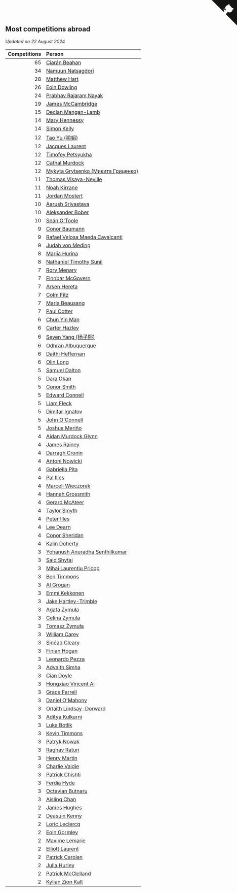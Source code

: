 ## Most competitions abroad

*Updated on 22 August 2024*

| Competitions | Person |
| ---: | :--- |
| 65 | [Ciarán Beahan](https://www.worldcubeassociation.org/persons/2012BEAH01) |
| 34 | [Namuun Natsagdorj](https://www.worldcubeassociation.org/persons/2019NATS02) |
| 28 | [Matthew Hart](https://www.worldcubeassociation.org/persons/2019HART11) |
| 26 | [Eoin Dowling](https://www.worldcubeassociation.org/persons/2017DOWL01) |
| 24 | [Prabhav Rajaram Nayak](https://www.worldcubeassociation.org/persons/2019NAYA01) |
| 19 | [James McCambridge](https://www.worldcubeassociation.org/persons/2019MCCA09) |
| 15 | [Declan Mangan-Lamb](https://www.worldcubeassociation.org/persons/2023MANG02) |
| 14 | [Mary Hennessy](https://www.worldcubeassociation.org/persons/2015HENN02) |
| 14 | [Simon Kelly](https://www.worldcubeassociation.org/persons/2017KELL08) |
| 12 | [Tao Yu (喻韬)](https://www.worldcubeassociation.org/persons/2012YUTA01) |
| 12 | [Jacques Laurent](https://www.worldcubeassociation.org/persons/2022LAUR10) |
| 12 | [Timofey Petsyukha](https://www.worldcubeassociation.org/persons/2022PETS02) |
| 12 | [Cathal Murdock](https://www.worldcubeassociation.org/persons/2022MURD01) |
| 12 | [Mykyta Grytsenko (Микита Гриценко)](https://www.worldcubeassociation.org/persons/2018GRYT01) |
| 11 | [Thomas Visaya-Neville](https://www.worldcubeassociation.org/persons/2014VISA01) |
| 11 | [Noah Kirrane](https://www.worldcubeassociation.org/persons/2022KIRR02) |
| 11 | [Jordan Mostert](https://www.worldcubeassociation.org/persons/2023MOST01) |
| 10 | [Aarush Srivastava](https://www.worldcubeassociation.org/persons/2021SRIV01) |
| 10 | [Aleksander Bober](https://www.worldcubeassociation.org/persons/2022BOBE02) |
| 10 | [Seán O'Toole](https://www.worldcubeassociation.org/persons/2017OTOO03) |
| 9 | [Conor Baumann](https://www.worldcubeassociation.org/persons/2009BAUM01) |
| 9 | [Rafael Velosa Maeda Cavalcanti](https://www.worldcubeassociation.org/persons/2023CAVA03) |
| 9 | [Judah von Meding](https://www.worldcubeassociation.org/persons/2022MEDI02) |
| 8 | [Mariia Hurina](https://www.worldcubeassociation.org/persons/2023HURI01) |
| 8 | [Nathaniel Timothy Sunil](https://www.worldcubeassociation.org/persons/2022SUNI01) |
| 7 | [Rory Menary](https://www.worldcubeassociation.org/persons/2022MENA01) |
| 7 | [Finnbar McGovern](https://www.worldcubeassociation.org/persons/2022GOVE02) |
| 7 | [Arsen Hereta](https://www.worldcubeassociation.org/persons/2023HERE01) |
| 7 | [Colm Fitz](https://www.worldcubeassociation.org/persons/2017FITZ01) |
| 7 | [Maria Beausang](https://www.worldcubeassociation.org/persons/2016BEAU03) |
| 7 | [Paul Cotter](https://www.worldcubeassociation.org/persons/2022COTT06) |
| 6 | [Chun Yin Man](https://www.worldcubeassociation.org/persons/2023MANC03) |
| 6 | [Carter Hazley](https://www.worldcubeassociation.org/persons/2022HAZL01) |
| 6 | [Seven Yang (杨子熙)](https://www.worldcubeassociation.org/persons/2022YANG21) |
| 6 | [Odhran Albuquerque](https://www.worldcubeassociation.org/persons/2023ALBU01) |
| 6 | [Daithi Heffernan](https://www.worldcubeassociation.org/persons/2018HEFF01) |
| 6 | [Olin Long](https://www.worldcubeassociation.org/persons/2023LONG10) |
| 5 | [Samuel Dalton](https://www.worldcubeassociation.org/persons/2017DALT01) |
| 5 | [Dara Okan](https://www.worldcubeassociation.org/persons/2023OKAN02) |
| 5 | [Conor Smith](https://www.worldcubeassociation.org/persons/2018SMIT37) |
| 5 | [Edward Connell](https://www.worldcubeassociation.org/persons/2018CONN04) |
| 5 | [Liam Fleck](https://www.worldcubeassociation.org/persons/2023FLEC01) |
| 5 | [Dimitar Ignatov](https://www.worldcubeassociation.org/persons/2023IGNA05) |
| 5 | [John O'Connell](https://www.worldcubeassociation.org/persons/2015OCON03) |
| 5 | [Joshua Meriño](https://www.worldcubeassociation.org/persons/2014MERI01) |
| 4 | [Aidan Murdock Glynn](https://www.worldcubeassociation.org/persons/2022GLYN02) |
| 4 | [James Rainey](https://www.worldcubeassociation.org/persons/2023RAIN01) |
| 4 | [Darragh Cronin](https://www.worldcubeassociation.org/persons/2022CRON01) |
| 4 | [Antoni Nowicki](https://www.worldcubeassociation.org/persons/2023NOWI02) |
| 4 | [Gabriella Pita](https://www.worldcubeassociation.org/persons/2022PITA01) |
| 4 | [Pal Illes](https://www.worldcubeassociation.org/persons/2022ILLE01) |
| 4 | [Marceli Wieczorek](https://www.worldcubeassociation.org/persons/2022WIEC03) |
| 4 | [Hannah Grossmith](https://www.worldcubeassociation.org/persons/2022GROS04) |
| 4 | [Gerard McAteer](https://www.worldcubeassociation.org/persons/2016MCAT01) |
| 4 | [Taylor Smyth](https://www.worldcubeassociation.org/persons/2019SMYT02) |
| 4 | [Peter Illes](https://www.worldcubeassociation.org/persons/2022ILLE02) |
| 4 | [Lee Dearn](https://www.worldcubeassociation.org/persons/2013DEAR01) |
| 4 | [Conor Sheridan](https://www.worldcubeassociation.org/persons/2012SHER01) |
| 4 | [Kalin Doherty](https://www.worldcubeassociation.org/persons/2021DOHE02) |
| 3 | [Yohanush Anuradha Senthilkumar](https://www.worldcubeassociation.org/persons/2023SENT07) |
| 3 | [Said Shytaj](https://www.worldcubeassociation.org/persons/2023SHYT01) |
| 3 | [Mihai Laurentiu Pricop](https://www.worldcubeassociation.org/persons/2019PRIC05) |
| 3 | [Ben Timmons](https://www.worldcubeassociation.org/persons/2017TIMM01) |
| 3 | [Al Grogan](https://www.worldcubeassociation.org/persons/2018GROG01) |
| 3 | [Emmi Kekkonen](https://www.worldcubeassociation.org/persons/2018KEKK01) |
| 3 | [Jake Hartley-Trimble](https://www.worldcubeassociation.org/persons/2023HART19) |
| 3 | [Agata Żymuła](https://www.worldcubeassociation.org/persons/2018ZYMU01) |
| 3 | [Celina Zymula](https://www.worldcubeassociation.org/persons/2018ZYMU02) |
| 3 | [Tomasz Żymuła](https://www.worldcubeassociation.org/persons/2018ZYMU03) |
| 3 | [William Carey](https://www.worldcubeassociation.org/persons/2019CARE02) |
| 3 | [Sinéad Cleary](https://www.worldcubeassociation.org/persons/2019CLEA04) |
| 3 | [Finian Hogan](https://www.worldcubeassociation.org/persons/2022HOGA01) |
| 3 | [Leonardo Pezza](https://www.worldcubeassociation.org/persons/2024PEZZ01) |
| 3 | [Advaith Simha](https://www.worldcubeassociation.org/persons/2023SIMH02) |
| 3 | [Cian Doyle](https://www.worldcubeassociation.org/persons/2022DOYL02) |
| 3 | [Hongxiao Vincent Ai](https://www.worldcubeassociation.org/persons/2023AIHO01) |
| 3 | [Grace Farrell](https://www.worldcubeassociation.org/persons/2009FARR01) |
| 3 | [Daniel O'Mahony](https://www.worldcubeassociation.org/persons/2009OMAH01) |
| 3 | [Orlaith Lindsay-Dorward](https://www.worldcubeassociation.org/persons/2022LIND05) |
| 3 | [Aditya Kulkarni](https://www.worldcubeassociation.org/persons/2022KULK10) |
| 3 | [Luka Botlik](https://www.worldcubeassociation.org/persons/2023BOTL01) |
| 3 | [Kevin Timmons](https://www.worldcubeassociation.org/persons/2019TIMM01) |
| 3 | [Patryk Nowak](https://www.worldcubeassociation.org/persons/2023NOWA05) |
| 3 | [Raghav Raturi](https://www.worldcubeassociation.org/persons/2024RATU01) |
| 3 | [Henry Martin](https://www.worldcubeassociation.org/persons/2024MART15) |
| 3 | [Charlie Vaidie](https://www.worldcubeassociation.org/persons/2021VAID01) |
| 3 | [Patrick Chishti](https://www.worldcubeassociation.org/persons/2023CHIS01) |
| 3 | [Ferdia Hyde](https://www.worldcubeassociation.org/persons/2016HYDE01) |
| 3 | [Octavian Butnaru](https://www.worldcubeassociation.org/persons/2022BUTN01) |
| 3 | [Aisling Chan](https://www.worldcubeassociation.org/persons/2014CHAN05) |
| 2 | [James Hughes](https://www.worldcubeassociation.org/persons/2022HUGH08) |
| 2 | [Deasúin Kenny](https://www.worldcubeassociation.org/persons/2022KENN12) |
| 2 | [Loric Leclercq](https://www.worldcubeassociation.org/persons/2022LECL03) |
| 2 | [Eoin Gormley](https://www.worldcubeassociation.org/persons/2017GORM02) |
| 2 | [Maxime Lemarie](https://www.worldcubeassociation.org/persons/2022LEMA03) |
| 2 | [Elliott Laurent](https://www.worldcubeassociation.org/persons/2022LAUR09) |
| 2 | [Patrick Carolan](https://www.worldcubeassociation.org/persons/2017CARO04) |
| 2 | [Julia Hurley](https://www.worldcubeassociation.org/persons/2022HURL02) |
| 2 | [Patrick McClelland](https://www.worldcubeassociation.org/persons/2022MCCL01) |
| 2 | [Kylian Zion Kalt](https://www.worldcubeassociation.org/persons/2022KALT01) |


<a href="https://github.com/simonkellly/wca_statistics_ireland" class="github-corner" aria-label="View source on Github"><svg width="80" height="80" viewBox="0 0 250 250" style="fill:#151513; color:#fff; position: absolute; top: 0; border: 0; right: 0;" aria-hidden="true"><path d="M0,0 L115,115 L130,115 L142,142 L250,250 L250,0 Z"></path><path d="M128.3,109.0 C113.8,99.7 119.0,89.6 119.0,89.6 C122.0,82.7 120.5,78.6 120.5,78.6 C119.2,72.0 123.4,76.3 123.4,76.3 C127.3,80.9 125.5,87.3 125.5,87.3 C122.9,97.6 130.6,101.9 134.4,103.2" fill="currentColor" style="transform-origin: 130px 106px;" class="octo-arm"></path><path d="M115.0,115.0 C114.9,115.1 118.7,116.5 119.8,115.4 L133.7,101.6 C136.9,99.2 139.9,98.4 142.2,98.6 C133.8,88.0 127.5,74.4 143.8,58.0 C148.5,53.4 154.0,51.2 159.7,51.0 C160.3,49.4 163.2,43.6 171.4,40.1 C171.4,40.1 176.1,42.5 178.8,56.2 C183.1,58.6 187.2,61.8 190.9,65.4 C194.5,69.0 197.7,73.2 200.1,77.6 C213.8,80.2 216.3,84.9 216.3,84.9 C212.7,93.1 206.9,96.0 205.4,96.6 C205.1,102.4 203.0,107.8 198.3,112.5 C181.9,128.9 168.3,122.5 157.7,114.1 C157.9,116.9 156.7,120.9 152.7,124.9 L141.0,136.5 C139.8,137.7 141.6,141.9 141.8,141.8 Z" fill="currentColor" class="octo-body"></path></svg></a><style>.github-corner:hover .octo-arm{animation:octocat-wave 560ms ease-in-out}@keyframes octocat-wave{0%,100%{transform:rotate(0)}20%,60%{transform:rotate(-25deg)}40%,80%{transform:rotate(10deg)}}@media (max-width:500px){.github-corner:hover .octo-arm{animation:none}.github-corner .octo-arm{animation:octocat-wave 560ms ease-in-out}}</style>
